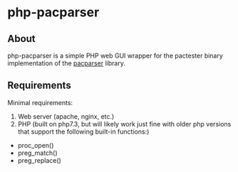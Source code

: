 # php-pacparser
## About
php-pacparser is a simple PHP web GUI wrapper for the pactester binary implementation of the [pacparser](https://github.com/manugarg/pacparser) library.

## Requirements
Minimal requirements:
1. Web server (apache, nginx, etc.)
1. PHP (built on php7.3, but will likely work just fine with older php versions that support the following built-in functions:)
 * proc_open()
 * preg_match()
 * preg_replace()
